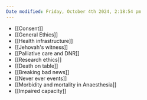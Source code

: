 ```yaml
---
Date modified: Friday, October 4th 2024, 2:18:54 pm
---
```


- [[Consent]]
- [[General Ethics]]
- [[Health infrastructure]]
- [[Jehovah's witness]]
- [[Palliative care and DNR]]
- [[Research ethics]]
- [[Death on table]]
- [[Breaking bad news]]
- [[Never ever events]]
- [[Morbidity and mortality in Anaesthesia]]
- [[Impaired capacity]]
